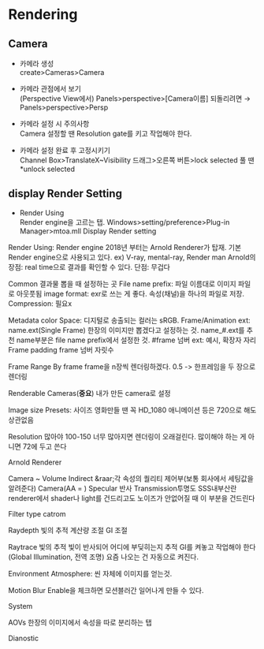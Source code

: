 # Rendering
## Camera

* 카메라 생성</br>
create>Cameras>Camera

* 카메라 관점에서 보기</br>
(Perspective View에서)
Panels>perspective>[Camera이름]
되돌리려면
&rarr; Panels>perspective>Persp

* 카메라 설정 시 주의사항</br>
Camera 설정할 땐 Resolution gate를 키고 작업해야 한다.

* 카메라 설정 완료 후 고정시키기</br>
Channel Box>TranslateX~Visibility 드래그>오른쪽 버튼>lock selected
풀 땐 *unlock selected

## display Render Setting
  * Render Using</br>
    Render engine을 고르는 탭.
Windows>setting/preference>Plug-in Manager>mtoa.mll
Display Render setting

Render Using: Render engine
2018년 부터는 Arnold Renderer가 탑재. 기본 Render engine으로 사용되고 있다.
ex) V-ray, mental-ray, Render man
Arnold의 장점: real time으로 결과를 확인할 수 있다.
단점: 무겁다

Common 
결과물 뽑을 때 설정하는 곳
File name prefix: 파일 이름대로 이미지 파일로 아웃풋됨
image format: exr로 쓰는 게 좋다. 속성(채널)을 하나의 파일로 저장.
Compression: 필요x

Metadata
color Space: 디지털로 송출되는 컬러는 sRGB.
Frame/Animation ext: name.ext(Single Frame) 한장의 이미지만 뽑겠다고 설정하는 것.
                      name_#.ext를 추천
                      name부분은 file name prefix에서 설정한 것.
                      #frame 넘버
                      ext: 예시, 확장자 자리
Frame padding frame 넘버 자릿수


Frame Range
By frame frame을 n장씩 렌더링하겠다. 0.5 -> 한프레임을 두 장으로 렌더링

Renderable Cameras(**중요**)
내가 만든 camera로 설정

Image size
Presets: 사이즈
영화만들 땐 꼭 HD_1080
애니메이션 등은 720으로 해도 상관없음

Resolution
많아야 100-150 너무 많아지면 렌더링이 오래걸린다.
많이해야 하는 게 아니면 72에 두고 쓴다


Arnold Renderer

Camera ~ Volume Indirect &raar;각 속성의 퀄리티 제어부(보통 회사에서 세팅값을 알려준다)
Camera(AA = )
Specular 반사
Transmission투명도
SSS내부산란
renderer에서 shader나 light를 건드리고도 노이즈가 안없어질 때 이 부분을 건드린다

Filter
type catrom


Raydepth
빛의 추적 계산량 조절
GI 조절

Raytrace
빛의 추적
빛이 반사되어 어디에 부딪히는지 추적
GI를 켜놓고 작업해야 한다(Global Illumination, 전역 조명)
요즘 나오는 건 자동으로 켜진다.

Environment
  Atmosphere: 씬 자체에 이미지를 얻는것.
  
 Motion Blur
  Enable을 체크하면 모션블러간 일어나게 만들 수 있다.
  
System

AOVs
한장의 이미지에서 속성을 따로 분리하는 탭

Dianostic
